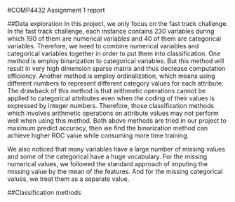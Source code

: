 #COMP4432 Assignment 1 report

##Data exploration
In this project, we only focus on the fast track challenge. In the fast
track challenge, each instance contains 230 variables during which 190 of
them are numerical variables and 40 of them are categorical variables.
Therefore, we need to combine numerical variables and categorical variables
together in order to put them into classification. One method is employ
binarization to categorical variables. But this method will result in very
high dimension sparse matrix and thus decrease computation efficiency.
Another method is employ ordinalization, which means using different
numbers to represent different category values for each attribute. The
drawback of this method is that arithmetic operations cannot be applied to
categorical attributes even when the coding of their values is expressed by
integer numbers. Therefore, those classification methods which involves
arithmetic operations on attribute values may not perform well when using
this method. Both above methods are tried in our project to maximum
predict accuracy, then we find the binarization method can achieve higher
ROC value while consuming more time training.

We also noticed that many variables have a large number of missing values
and some of the categorical have a huge vocabulary. For the missing
numerical values, we followed the standard approach of imputing the missing
value by the mean of the features. And for the missing categorical values,
we treat them as a separate value.


##Classification methods
